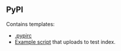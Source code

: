 ## PyPI

Contains templates:

- [.pypirc](./template.pypirc)
- [Example script](./upload.sh) that uploads to test index.
